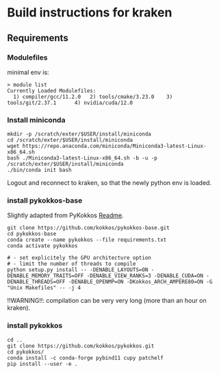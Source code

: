 # Build instructions for kraken

## Requirements

### Modulefiles

minimal env is:
```shell
> module list
Currently Loaded Modulefiles:
  1) compiler/gcc/11.2.0   2) tools/cmake/3.23.0    3) tools/git/2.37.1      4) nvidia/cuda/12.0
```

### Install miniconda

```shell
mkdir -p /scratch/exter/$USER/install/miniconda
cd /scratch/exter/$USER/install/miniconda
wget https://repo.anaconda.com/miniconda/Miniconda3-latest-Linux-x86_64.sh
bash ./Miniconda3-latest-Linux-x86_64.sh -b -u -p  /scratch/exter/$USER/install/miniconda
./bin/conda init bash
```

Logout and reconnect to kraken, so that the newly python env is loaded.

### install pykokkos-base

Slightly adapted from PyKokkos [Readme](https://github.com/kokkos/pykokkos#readme).

```shell
git clone https://github.com/kokkos/pykokkos-base.git
cd pykokkos-base
conda create --name pykokkos --file requirements.txt
conda activate pykokkos

# - set explicitely the GPU architecture option
# - limit the number of threads to compile
python setup.py install -- -DENABLE_LAYOUTS=ON -DENABLE_MEMORY_TRAITS=OFF -DENABLE_VIEW_RANKS=3 -DENABLE_CUDA=ON -DENABLE_THREADS=OFF -DENABLE_OPENMP=ON -DKokkos_ARCH_AMPERE80=ON -G "Unix Makefiles" -- -j 4
```

!!WARNING!!: compilation can be very very long (more than an hour on kraken).

### install pykokkos

```shell
cd ..
git clone https://github.com/kokkos/pykokkos.git
cd pykokkos/
conda install -c conda-forge pybind11 cupy patchelf
pip install --user -e .
```
